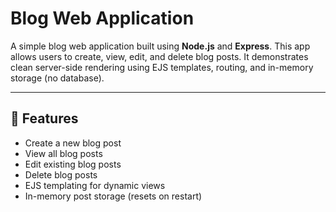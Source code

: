 
#  Blog Web Application

A simple blog web application built using **Node.js** and **Express**. This app allows users to create, view, edit, and delete blog posts. It demonstrates clean server-side rendering using EJS templates, routing, and in-memory storage (no database).

---

## 🚀 Features

-  Create a new blog post
-  View all blog posts
-  Edit existing blog posts
-  Delete blog posts
-  EJS templating for dynamic views
-  In-memory post storage (resets on restart)







